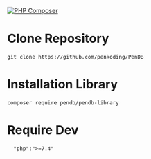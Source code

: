 [![PHP Composer](https://github.com/penkoding/PenDB/actions/workflows/php.yml/badge.svg?branch=master)](https://github.com/penkoding/PenDB/actions/workflows/php.yml)

# Clone Repository

```
git clone https://github.com/penkoding/PenDB
```

# Installation Library

```
composer require pendb/pendb-library
```

# Require Dev

```
  "php":">=7.4"
```
